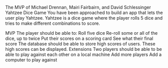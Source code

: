 The MVP of Michael Drennan, Mairi Fairbairn, and David Schlessinger
Yahtzee Dice Game
You have been approached to build an app that lets the user play Yahtzee. Yahtzee is a dice game where the player rolls 5 dice and tries to make different combinations to score.

MVP
The player should be able to:
Roll five dice
Re-roll some or all of the dice, up to twice
Put their scores on a scoring card
See what their final score
The database should be able to store high scores of users. These high scores can be displayed.
Extensions
Two players should be able to be able to play against each other on a local machine
Add more players
Add a computer to play against

